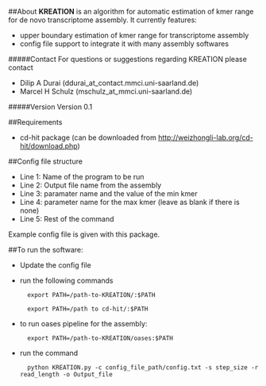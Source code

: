 ##About
**KREATION** is an algorithm for automatic estimation of kmer range for de novo transcriptome assembly.
It currently features:
* upper boundary estimation of kmer range for transcriptome assembly
* config file support to integrate it with many assembly softwares

#####Contact
For questions or suggestions regarding KREATION please contact

* Dilip A Durai (ddurai_at_contact.mmci.uni-saarland.de)
* Marcel H Schulz (mschulz_at_mmci.uni-saarland.de)

#####Version
Version 0.1

##Requirements
* cd-hit package (can be downloaded from http://weizhongli-lab.org/cd-hit/download.php)

##Config file structure
* Line 1: Name of the program to be run
* Line 2: Output file name from the assembly
* Line 3: paramater name and the value of the min kmer
* Line 4: parameter name for the max kmer (leave as blank if there is none)
* Line 5: Rest of the command 

Example config file is given with this package.

##To run the software:
* Update the config file
* run the following commands

  ```
 	export PATH=/path-to-KREATION/:$PATH
  ```

  ```
	export PATH=/path to cd-hit/:$PATH
  ```

* to run oases pipeline for the assembly:

  ```
	export PATH=/path-to-KREATION/oases:$PATH
  ```

* run the command

  ```
	python KREATION.py -c config_file_path/config.txt -s step_size -r read_length -o Output_file
  ```
